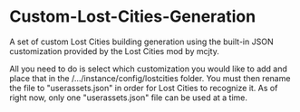 # Custom-Lost-Cities-Generation
A set of custom Lost Cities building generation using the built-in JSON customization provided by the Lost Cities mod by mcjty.

All you need to do is select which customization you would like to add and place that in the /.../instance/config/lostcities  folder.
You must then rename the file to "userassets.json" in order for Lost Cities to recognize it.
As of right now, only one "userassets.json" file can be used at a time.
